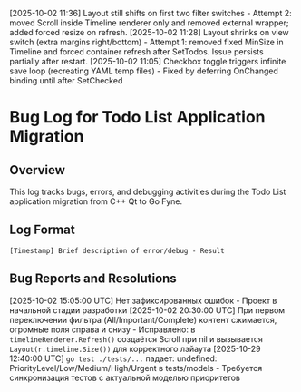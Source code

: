 [2025-10-02 11:36] Layout still shifts on first two filter switches - Attempt 2: moved Scroll inside Timeline renderer only and removed external wrapper; added forced resize on refresh.
[2025-10-02 11:28] Layout shrinks on view switch (extra margins right/bottom) - Attempt 1: removed fixed MinSize in Timeline and forced container refresh after SetTodos. Issue persists partially after restart.
[2025-10-02 11:05] Checkbox toggle triggers infinite save loop (recreating YAML temp files) - Fixed by deferring OnChanged binding until after SetChecked
# Bug Log for Todo List Application Migration

## Overview
This log tracks bugs, errors, and debugging activities during the Todo List application migration from C++ Qt to Go Fyne.

## Log Format
```
[Timestamp] Brief description of error/debug - Result
```

## Bug Reports and Resolutions

[2025-10-02 15:05:00 UTC] Нет зафиксированных ошибок - Проект в начальной стадии разработки
[2025-10-02 20:30:00 UTC] При первом переключении фильтра (All/Important/Complete) контент сжимается, огромные поля справа и снизу - Исправлено: в `timelineRenderer.Refresh()` создаётся Scroll при nil и вызывается `Layout(r.timeline.Size())` для корректного лэйаута
[2025-10-29 12:40:00 UTC] `go test ./tests/...` падает: undefined: PriorityLevel/Low/Medium/High/Urgent в tests/models - Требуется синхронизация тестов с актуальной моделью приоритетов
